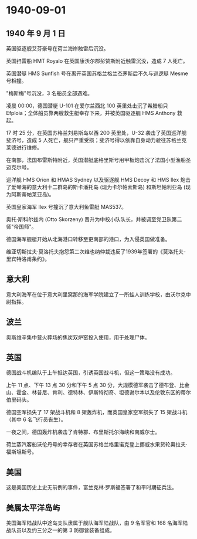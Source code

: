 # 1940-09-01

## 1940 年 9 月 1 日

英国驱逐舰艾芬豪号在荷兰海岸触雷后沉没。

英国扫雷船 HMT Royalo 在英国康沃尔郡彭赞斯附近触雷沉没，造成 7 人死亡。

英国潜艇 HMS Sunfish 号在离开英国苏格兰格兰杰茅斯后不久与巡逻艇 Mesme
号相撞。

"梅斯梅"号沉没，3 名船员全部遇难。

凌晨 00:00，德国潜艇 U-101 在爱尔兰西北 100 英里处击沉了希腊船只
Efploia；全体船员靠两艘救生艇幸存下来，并被英国驱逐舰 HMS Anthony 救起。

17 时 25 分，在英国苏格兰刘易斯岛以西 200 英里处，U-32
袭击了英国巡洋舰斐济号，造成 5
人死亡，舰只严重受损；斐济号得以依靠自身动力驶往苏格兰克莱德进行维修。

在南部，法国布雷斯特附近，英国潜艇底格里斯号用甲板炮击沉了法国小型渔船圣迈克尔号。

巡洋舰 HMS Orion 和 HMAS Sydney 以及驱逐舰 HMS Decoy 和 HMS Ilex
炮击了爱琴海的意大利十二群岛的斯卡潘托岛 (现为卡尔帕索斯岛)
和斯坦帕利亚岛 (现为阿斯蒂帕莱亚岛)。

英国皇家海军 Ilex 号撞沉了意大利鱼雷艇 MAS537。

奥托·斯科尔兹内 (Otto Skorzeny)
晋升为中校小队队长，并被调至党卫队第二师"帝国师"。

德国海军舰艇开始从北海港口转移至更南部的港口，为入侵英国做准备。

维亚切斯拉夫·莫洛托夫抱怨第二次维也纳仲裁违反了1939年签署的《莫洛托夫-里宾特洛甫条约》。

## 意大利

意大利海军在位于意大利里窝那的海军学院建立了一所蛙人训练学校，由沃尔克中尉指挥。

## 波兰

奥斯维辛集中营火葬场的焦炭双炉窑投入使用，用于处理尸体。

## 英国

德国战斗机编队于上午抵达英国，引诱英国战斗机，但这一策略没有成功。

上午 11 点、下午 13 点 30 分和下午 5 点 30
分，大规模德军袭击了德布登、比金山、霍金、林普尼、肯利、德特林、伊斯特彻奇、坦德谢尔本以及伦敦东区的蒂尔伯里码头。

德国空军损失了 17 架战斗机和 8 架轰炸机，而英国皇家空军损失了 15
架战斗机（其中 6 名飞行员丧生）。

一夜之间，德国轰炸机袭击了肯特郡、布里斯托尔海峡和南威尔士。

荷兰蒸汽客船沃伦丹号的幸存者在英国苏格兰格里诺克登上挪威水果货轮奥拉夫·福斯坦斯号。

## 美国

这是美国历史上史无前例的事件，富兰克林·罗斯福签署了和平时期征兵法。

## 美属太平洋岛屿

美国海军陆战队中途岛支队隶属于舰队海军陆战队，由 9 名军官和 168
名海军陆战队员以及约三分之一的第 3 防御营装备组成。

